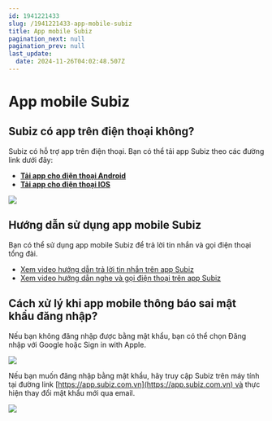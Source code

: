 ```yaml
---
id: 1941221433
slug: /1941221433-app-mobile-subiz
title: App mobile Subiz
pagination_next: null
pagination_prev: null
last_update:
  date: 2024-11-26T04:02:48.507Z
---
```


# App mobile Subiz

## Subiz có app trên điện thoại không? 


Subiz có hỗ trợ app trên điện thoại. Bạn có thể tải app Subiz theo các đường link dưới đây: 

- **[Tải app cho điện thoại Android](https://play.google.com/store/apps/details?id=com.subiz.mobile4)**
- **[Tải app cho điện thoại IOS](https://apps.apple.com/vn/app/subiz/id1414797772)**




![](https://vcdn.subiz-cdn.com/file/3f05f107baa45d84b1d3b6a9add59c21d93aca3d04d48a3e23b7a55a7c21d32c_acpxkgumifuoofoosble)



## Hướng dẫn sử dụng app mobile Subiz


Bạn có thể sử dụng app mobile Subiz để trả lời tin nhắn và gọi điện thoại tổng đài.

- [Xem video hướng dẫn trả lời tin nhắn trên app Subiz](https://www.youtube.com/watch?v=LM1lzc6649I)
- [Xem video hướng dẫn nghe và gọi điện thoại trên app Subiz](https://www.youtube.com/watch?v=S9wVGrxhYks)
## Cách xử lý khi app mobile thông báo sai mật khẩu đăng nhập?


Nếu bạn không đăng nhập được bằng mật khẩu, bạn có thể chọn Đăng nhập với Google hoặc Sign in with Apple.


![](https://vcdn.subiz-cdn.com/file/67f802db33cd2909e3532fa90803ccea0cb303c2353340fed9f0fb0185754d78_acpxkgumifuoofoosble)




Nếu bạn muốn đăng nhập bằng mật khẩu, hãy truy cập Subiz trên máy tính tại đường link [https://app.subiz.com.vn](https://app.subiz.com.vn) và thực hiện thay đổi mật khẩu mới qua email.


![](https://vcdn.subiz-cdn.com/file/071c16d80ce2523828b725e00e8a1cc1ca9d446848431b01c4cdccfb21f1d647_acpxkgumifuoofoosble)
